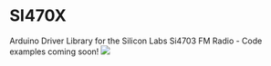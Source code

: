 SI470X
======

Arduino Driver Library for the Silicon Labs Si4703 FM Radio - Code examples coming soon!
<img src="https://camo.githubusercontent.com/c20ee5bff917673b9fb77265f7cbf2ce63db3e95/687474703a2f2f7777772e686f62627974656e742e636f6d2f6f746865722f66696c65732f31303636332d3031612e6" />
